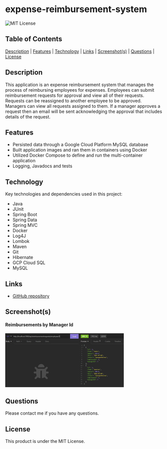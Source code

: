 # expense-reimbursement-system
![MIT License](https://img.shields.io/badge/license-MIT%20License-blue.svg)
## Table of Contents

[Description](#description) | [Features](#features) | [Technology](#technology) | [Links](#links) | [Screenshot(s)](#screenshots) | [Questions](#questions) | [License](#license)

## Description
This application is an expense reimbursement system that manages the process of reimbursing employees for expenses. Employees can submit reimbursement requests for approval and view all of their requests. Requests can be reassigned to another employee to be approved. Managers can view all requests assigned to them. If a manager approves a request then an email will be sent acknowledging the approval that includes details of the request.

## Features
- Persisted data through a Google Cloud Platform MySQL database
- Built application images and ran them in containers using Docker
- Utilized Docker Compose to define and run the multi-container application
- Logging, Javadocs and tests

## Technology
Key technologies and dependencies used in this project:
- Java
- JUnit
- Spring Boot
- Spring Data 
- Spring MVC 
- Docker
- Log4J
- Lombok
- Maven
- Git
- Hibernate
- GCP Cloud SQL
- MySQL

## Links
- [GitHub repository](https://github.com/darylnauman/expense-reimbursement-system)

## Screenshot(s)
#### Reimbursements by Manager Id
<img src="./request-reimbursement/src/main/resources/static/screenshot-reimbursements.jpg" alt="screenshot of reimbursements by manager id" width=75% height=75%>

## Questions
Please contact me if you have any questions.

## License
This product is under the MIT License.
